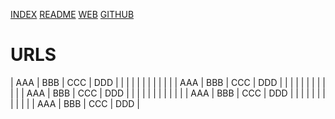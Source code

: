 ---
---

[INDEX](index.md)
[README](README.md)
[WEB](https://osp4diss.vlsm.org/)
[GITHUB](https://github.com/UF-FASILKOM-UI/osp4diss/)

# URLS

| AAA | BBB | CCC | DDD |
|     |     |     |     |
|     |     |     |     |
| AAA | BBB | CCC | DDD |
|     |     |     |     |
|     |     |     |     |
| AAA | BBB | CCC | DDD |
|     |     |     |     |
|     |     |     |     |
| AAA | BBB | CCC | DDD |
|     |     |     |     |
|     |     |     |     |
| AAA | BBB | CCC | DDD |

